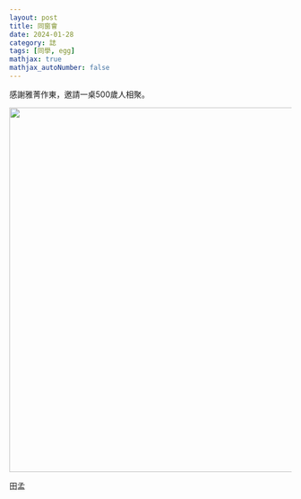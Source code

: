 ```yaml
---
layout: post
title: 同窗會
date: 2024-01-28
category: 誌
tags: [同學, egg]
mathjax: true
mathjax_autoNumber: false
---
```


感謝雅菁作東，邀請一桌500歲人相聚。

<img src="/blog/assets/images/2024/50yo.jpg" style="width: 650px;"/>

<!--more-->

田孟

